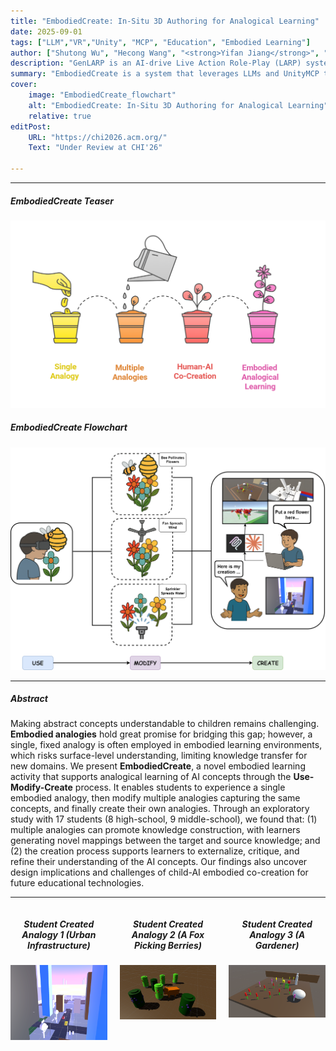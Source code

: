 ```yaml
---
title: "EmbodiedCreate: In-Situ 3D Authoring for Analogical Learning" 
date: 2025-09-01
tags: ["LLM","VR","Unity", "MCP", "Education", "Embodied Learning"]
author: ["Shutong Wu", "Hecong Wang", "<strong>Yifan Jiang</strong>", "Xiaofei Zhou", "Jiaqi Lu", "Zhen Bai"]
description: "GenLARP is an AI-drive Live Action Role-Play (LARP) system that generates interactive 3D environments and characters in real time using LLMs, supporting immersive narrative role play for education and experiential learning." 
summary: "EmbodiedCreate is a system that leverages LLMs and UnityMCP to empower students to create 3D analogies and gain a better understanding of AI recommendation systems. In this playground, students can experience a baseline VR analogy (BeeTrap), experience the modified analogies, and create their own analogies." 
cover:
    image: "EmbodiedCreate_flowchart"
    alt: "EmbodiedCreate: In-Situ 3D Authoring for Analogical Learning"
    relative: true
editPost:
    URL: "https://chi2026.acm.org/"
    Text: "Under Review at CHI'26"

---
```


---

##### EmbodiedCreate Teaser
![](EmbodiedCreate_teaser.png)

##### EmbodiedCreate Flowchart
![](EmbodiedCreate_flowchart.png)

---

##### Abstract

Making abstract concepts understandable to children remains challenging. <strong>Embodied analogies</strong> hold great promise for bridging this
gap; however, a single, fixed analogy is often employed in embodied learning environments, which risks surface-level understanding,
limiting knowledge transfer for new domains. We present <strong>EmbodiedCreate</strong>, a novel embodied learning activity that supports
analogical learning of AI concepts through the <strong>Use-Modify-Create</strong> process. It enables students to experience a single embodied analogy,
then modify multiple analogies capturing the same concepts, and finally create their own analogies. Through an exploratory study
with 17 students (8 high-school, 9 middle-school), we found that: (1) multiple analogies can promote knowledge construction, with
learners generating novel mappings between the target and source knowledge; and (2) the creation process supports learners to
externalize, critique, and refine their understanding of the AI concepts. Our findings also uncover design implications and challenges
of child-AI embodied co-creation for future educational technologies.

---

<div style="display: flex; gap: 20px; text-align: center;">
  <div style="flex: 1;">
    <h5>Student Created Analogy 1 (Urban Infrastructure)</h5>
    <img src="EmbodiedCreate_creation_1.png" alt="Student Created Analogy 1" style="max-width: 100%; height: auto;">
  </div>
  <div style="flex: 1;">
    <h5>Student Created Analogy 2 (A Fox Picking Berries)</h5>
    <img src="EmbodiedCreate_creation_2.png" alt="Student Created Analogy 2" style="max-width: 100%; height: auto;">
  </div>
  <div style="flex: 1;">
    <h5>Student Created Analogy 3 (A Gardener)</h5>
    <img src="EmbodiedCreate_creation_3.png" alt="Student Created Analogy 3" style="max-width: 100%; height: auto;">
  </div>
</div>


<!-- ##### Download

+ [Paper](EmbodiedCreate.pdf) -->
<!-- + [Online appendix](appendix1.pdf) -->
<!-- + [Code and data](https://github.com/pmichaillat/feru) -->

<!-- ---

##### Citation (APA)

Yu, Y., Jiang, Y., Lui, M., & Jin, Q. (2025). GenLARP: Enabling immersive live action role play through LLM-generated worlds and characters. Proceedings of the IEEE International Symposium on Mixed and Augmented Reality Adjunct (ISMAR Adjunct ’25) (pp. 1–3). IEEE. https://doi.org/10.1109/ISMAR-Adjunct60698.2025.xxxxx
```BibTeX
@inproceedings{yu2025genlarp,
  author    = {Yu, Yichen and Jiang, Yifan and Lui, Mandy and Jin, Qiao},
  title     = {GenLARP: Enabling Immersive Live Action Role Play through LLM-Generated Worlds and Characters},
  booktitle = {Proceedings of the IEEE International Symposium on Mixed and Augmented Reality Adjunct (ISMAR Adjunct '25)},
  year      = {2025},
  publisher = {IEEE},
  pages     = {1--3},
  doi       = {10.1109/ISMAR-Adjunct60698.2025.xxxxx},
  isbn      = {978-1-6654-xxxx-x/25}
}
```

--- -->

<!-- ##### Related material

+ [Presentation slides](presentation1.pdf)
+ [Summary of the paper](https://www.penguinrandomhouse.com/books/110403/unusual-uses-for-olive-oil-by-alexander-mccall-smith/) -->
